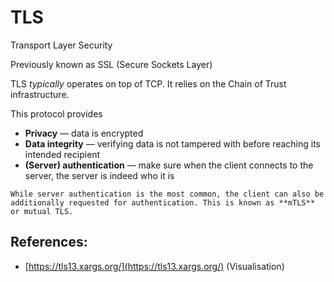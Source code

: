 # TLS

Transport Layer Security

Previously known as SSL (Secure Sockets Layer)

TLS _typically_ operates on top of TCP. It relies on the Chain of Trust infrastructure.

This protocol provides

- **Privacy** — data is encrypted
- **Data integrity** — verifying data is not tampered with before reaching its intended recipient
- **(Server) authentication** — make sure when the client connects to the server, the server is indeed who it is

~~~admonish note title="Client _and_ server authentication"
While server authentication is the most common, the client can also be additionally requested for authentication. This is known as **mTLS** or mutual TLS.
~~~

## References:
* [https://tls13.xargs.org/](https://tls13.xargs.org/) (Visualisation)
  
